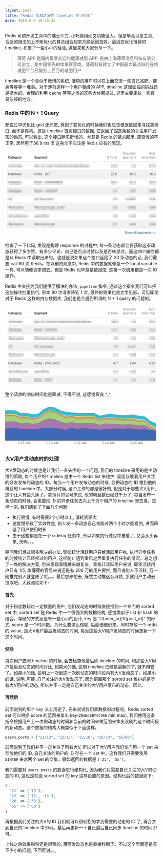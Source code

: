 ```yaml
---
layout: post
title: "Redis 实战之薄荷 timeline 的小优化"
date: 2015-6-5 15:40:33
---
```

Redis 可谓开发工具中的瑞士军刀, 小巧易用而又功能强大。但是毕竟只是工具, 合适的用法加上不断优化的算法组合起来方能达到高效。最近在优化薄荷的 timeline, 积累了一些小小的经验, 这里来和大家分享一下。

> 薄荷 APP 是国内最受欢迎的健康减肥 APP, 是由上海薄荷信息科技有限公司创立，是中国领先的体重管营商。薄荷科技建立了中国最大最活跃的在线减肥平台已服务上百万的减肥用户

timeline 是一个类似于微博的系统, 薄荷的用户可以在上面交流一些自己减肥、健身等等等一堆事。对于薄荷这样一个用户量级的 APP, timeline 这里面临的挑战还是挺大的。合理的利用 cache 等等之类的这些大体都提过, 这里主要来说一些容易忽视的地方。

### Redis 中的 N + 1 Query
都说过早优化比 gcd 还邪恶, 真到了要优化的时候我们也应该根据数据来寻找突破口, 而不是靠猜。这是 timeline 首页接口的数据, 它返回了固定条数的关注用户发布的动态, 可以看出, 这个接口确实挺慢的。尤其是 Redis 的请求那里, 简直慢的不正常, 居然用了36.9 ms !!! 这完全不应该是 Redis 应有的表现。

![](/images/tml1.png)

检查了一下代码, 发现是构建 response 的过程中, 每一条动态都会要获取这条动态获得了多少赞、有多少评论、自己是否点过赞以及是否转发过。而这四个属性都是从 Redis 中读取出来的。也就是说如果这个接口返回了 20 条动态的话, 我们需要 call 80 次 Redis。在以前的观念中, Redis 中的数据就像是一个 local variable 一样, 可以随便调来调去。但是 Redis 也毕竟是数据库, 这每一次调用都是一次 IO 操作。

Redis 中直接为我们提供了解决的办法, `pipeline` 指令, 通过这个指令我们可以把这些操作批量执行, 原本 80 次请求降到 1 次, 最终的效果也是立竿见影。可见即使对于 Redis 这样的内存数据库, 我们也是会遇到所谓的 N + 1 query 的问题的。

![](/images/tml2.png)

整个请求的响应时间也是骤减, 不得不说, 这感觉真爽 ^_^

![](/images/tml3.png)

### 大V用户发动态时的处理
大V发动态的时候也是让我们一直头疼的一个问题, 我们的 timeline 采用的是主动推的策略, 每个用户的 timeline 是由一个 Redis list 来维护, 里面存放着用户关注的好友发布的动态的 ID。每当一个用户发布动态的时候, 会把动态的 ID 推到他的粉丝的 timeline 中。大部分时候, 这个工作的都是很好的, 但是对于那些大V用户, 这个让人有些头痛了。拿薄荷的官号来说, 他的粉丝数已经过千万了, 每当发布一条动态的时候, 会需要推 ID 的异步任务去向上千万个用户的 timeline 里去推。这样一来, 我们遇到了下面几个问题:

* 执行很慢, 有时需要2个小时以上, 消耗资源大
* 速度慢导致了实效性差, 别人发一条动态自己肯能过两个小时才能看到, 进而降低了用户使用时长
* 由于这些都是在一个 sidekiq 任务中, 所以如果执行过程中重启了, 又会从头再来, 天啊。。。

期间我们想过很多解决的办法, 譬如统计活跃用户只给活跃用户推, 执行异步任务的时候统计已经推过的用户, 这样防止遇到重启之后重复执行任务的情况。总之想了一堆的解决方案, 后来发现事情越来越复杂。拿统计活跃用户来说, 即使活跃用户只有 1/5, 拿薄荷的官号来说还是有 200 万的用户要推, 而且说别人不活跃, 万一刚推完别人就登陆了呢。。。最后想来想去, 既然主动推这么麻烦, 那就用户主动去拉取吧。大致流程如下:

#### 首先
对于粉丝数超过一定数量的用户, 他们发动态的时候直接推到一个专门的 sorted set 中, sorted set 是 Redis 中一个很强大的数据结构, 感觉类似于 list 和 hash 的结合。存储的方式还是有一些小小的设计, key 是 "#{user_id}/#{post_id}" 的形式, score 是一个时间戳。为什么要这么做呢, 后面细细说来。同时存放一个 redis 的 value, 是大V用户最后发动态的时间, 每当这些大V用户发动态的时候更新一下这个时间。

#### 然后
每次用户去刷 timeline 的时候, 会去检查他最后刷 timeline 的时间, 和那些大V用户最后发动态的时间对比, 如果大的话, 说明 timeline 已经是最新的了, 就不用管了。如果小的话, 说明上一次到这一次刷动态的时间段内有大V发动态了。如果小的话, 说明_可能_自己关注的大V发动态了, 因为前面那个 sorted set 维护的是所有大V用户的动态, 所以并不一定是自己关注的大V用户发布的动态。因此,

#### 再然后
前面说到的那个 key 派上用途了, 先来说说我们拿数据的过程吧。Redis sorted set 可以根据 score 的范围来拿出 key(`ZRANGEBYSCORE` min max), 我们使用这条指令根据用户上一次刷动态的时间和当前的时间来做范围来拿出没刷的这个时间段的新动态。这个数据的结构大概类似于下面这样。

```ruby
users_posts = ["21/13", "22/15", "22/16", "28/33", "55/60"]
```

前面说到了我们并不一定关注了所有大V, 所以对于大V用户我们专门用一个 set 来存放他们的 ID, 自己关注的用户的 ID 存在一个 set 中。这样我们只需要使用 `SINTER` 来求两个 set 的交集。假如返回的数据是 `['21', '55']`。

我们需要对 `users_posts` 的数据进行结构化, 因为我们只需要自己关注的大V的动态的 ID, 这也是前面 sorted set 的 key 这样设置的原因。结构化后的数据如下:

```ruby
{
  '21' => ['13'],
  '22' => ['15', '16'],
  '28' => ['33'],
  '55' => ['60']
}
```

再根据我们关注的大V的 ID 我们就可以很轻松的拿到需要的动态的 ID 了, 再合并到自己的 timeline 中即可。最后再更新一下自己最后自己同步 timeline 的时间即可。

上线之后效果果然还是很赞的, 薄荷发动态也是直接秒刷了。不过这个里面还是有不少小的问题, 下回再说。。。
